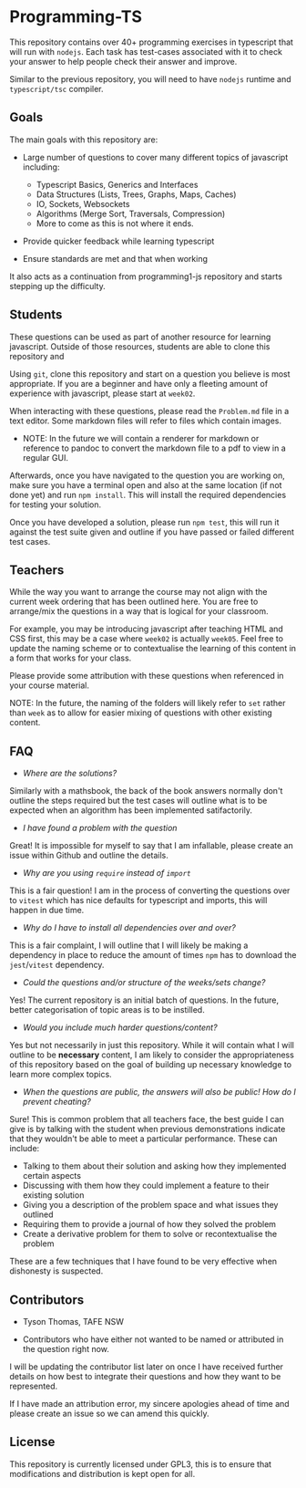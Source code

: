 # Programming-TS

This repository contains over 40+ programming exercises in typescript that will run with `nodejs`. Each task has test-cases associated with it to check your answer to help people check their answer and improve.

Similar to the previous repository, you will need to have `nodejs` runtime and `typescript/tsc` compiler.

## Goals

The main goals with this repository are:

* Large number of questions to cover many different topics of
javascript including:
  * Typescript Basics, Generics and Interfaces
  * Data Structures (Lists, Trees, Graphs, Maps, Caches)
  * IO, Sockets, Websockets
  * Algorithms (Merge Sort, Traversals, Compression)
  * More to come as this is not where it ends.

* Provide quicker feedback while learning typescript
* Ensure standards are met and that when working

It also acts as a continuation from programming1-js repository and starts stepping up the difficulty.

## Students

These questions can be used as part of another resource for learning javascript. Outside of those resources, students are able to clone this repository and 

Using `git`, clone this repository and start on a question you believe is most appropriate. If you are a beginner and have only a fleeting amount of experience with javascript, please start at `week02`.

When interacting with these questions, please read the `Problem.md` file in a text editor. Some markdown files will refer to files which contain images.

* NOTE: In the future we will contain a renderer for markdown or reference to pandoc to convert the markdown file to a pdf to view in a regular GUI.

Afterwards, once you have navigated to the question you are working on, make sure you have a terminal open and also at the same location (if not done yet) and run `npm install`. This will install the required dependencies for testing your solution.

Once you have developed a solution, please run `npm test`, this will run it against the test suite given and outline if you have passed or failed different test cases.


## Teachers

While the way you want to arrange the course may not align with the current week ordering that has been outlined here. You are free to arrange/mix the questions in a way that is logical for your classroom.

For example, you may be introducing javascript after teaching HTML and CSS first, this may be a case where `week02` is actually `week05`. Feel free to update the naming scheme or to contextualise the learning of this content in a form that works for your class.

Please provide some attribution with these questions when referenced in your course material.

NOTE: In the future, the naming of the folders will likely refer to `set` rather than `week` as to allow for easier mixing of questions with other existing content.

## FAQ

* *Where are the solutions?*

Similarly with a mathsbook, the back of the book answers normally don't outline the steps required but the test cases will outline what is to be expected when an algorithm has been implemented satifactorily.

* *I have found a problem with the question*

Great! It is impossible for myself to say that I am infallable, please create an issue within Github and outline the details.


* *Why are you using `require` instead of `import`*

This is a fair question! I am in the process of converting the questions over to `vitest` which has nice defaults for typescript and imports, this will happen in due time.


* *Why do I have to install all dependencies over and over?*

This is a fair complaint, I will outline that I will likely be making a dependency in place to reduce the amount of times `npm` has to download the `jest`/`vitest` dependency.

* *Could the questions and/or structure of the weeks/sets change?*

Yes! The current repository is an initial batch of questions. In the future, better categorisation of topic areas is to be instilled.

* *Would you include much harder questions/content?*

Yes but not necessarily in just this repository. While it will contain what I will outline to be **necessary** content, I am likely to consider the appropriateness of this repository based on the goal of building up necessary knowledge to learn more complex topics.

* *When the questions are public, the answers will also be public! How do I prevent cheating?*

Sure! This is common problem that all teachers face, the best guide I can give is by talking with the student when previous demonstrations indicate that they wouldn't be able to meet a particular performance. These can include:

* Talking to them about their solution and asking how they implemented certain aspects
* Discussing with them how they could implement a feature to their existing solution
* Giving you a description of the problem space and what issues they outlined
* Requiring them to provide a journal of how they solved the problem
* Create a derivative problem for them to solve or recontextualise the problem

These are a few techniques that I have found to be very effective when dishonesty is suspected.

## Contributors

* Tyson Thomas, TAFE NSW

* Contributors who have either not wanted to be named or attributed in the question right now.

I will be updating the contributor list later on once I have received further details on how best to integrate their questions and how they want to be represented.

If I have made an attribution error, my sincere apologies ahead of time and please create an issue so we can amend this quickly.

## License

This repository is currently licensed under GPL3, this is to ensure that modifications and distribution is kept open for all.
